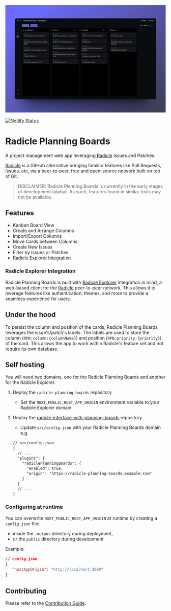 ![hero](./public/hero.webp)

[![Netlify Status](https://api.netlify.com/api/v1/badges/c075cf10-4d89-44d1-bd53-44a58f9ef06f/deploy-status)](https://app.netlify.com/sites/chipper-wisp-c7553e/deploys)

# Radicle Planning Boards

A project management web app leveraging [Radicle](https://radicle.xyz/) Issues and Patches.

[Radicle](https://radicle.xyz/) is a GitHub alternative bringing familiar features like Pull
Requests, Issues, etc, via a peer-to-peer, free and open-source network built on top of Git.

> DISCLAIMER: Radicle Planning Boards is currently in the early stages of development (alpha). As
> such, features found in similar tools may not be available.

## Features

- Kanban Board View
- Create and Arrange Columns
- Import/Export Columns
- Move Cards between Columns
- Create New Issues
- Filter by Issues or Patches
- [Radicle Explorer Integration](#radicle-explorer-integration)

### Radicle Explorer Integration

Radicle Planning Boards is built with [Radicle Explorer](https://app.radicle.xyz/nodes/seed.radicle.garden/rad:z4V1sjrXqjvFdnCUbxPFqd5p4DtH5)
integration in mind, a web-based client for the [Radicle](https://radicle.xyz/) peer-to-peer
network. This allows it to leverage features like authentication, themes, and more to provide a
seamless experience for users.

## Under the hood

To persist the column and position of the cards, Radicle Planning Boards leverages the
issue's/patch's labels. The labels are used to store the column (`RPB:column:{columnName}`) and
position (`RPB:priority:{priority}`) of the card. This allows the app to work within Radicle's
feature set and not require its own database.

## Self hosting

You will need two domains, one for the Radicle Planning Boards and another for the Radicle Explorer.

1. Deploy the `radicle-planning-boards` repository
    - Set the `NUXT_PUBLIC_HOST_APP_ORIGIN` environment variable to your Radicle Explorer domain
2. Deploy the [radicle-interface-with-planning-boards](https://github.com/maninak/radicle-interface-with-planning-boards)
repository
    - Update `src/config.json` with your Radicle Planning Boards domain e.g.

    ```json5
    // src/config.json
    {
      // ...
      "plugins": {
        "radiclePlanningBoards": {
          "enabled": true,
          "origin": "https://radicle-planning-boards.example.com"
        }
      }
      // ...
    }
    ```

### Configuring at runtime

You can overwrite `NUXT_PUBLIC_HOST_APP_ORIGIN` at runtime by creating a `config.json`
file:

- inside the `.output` directory during deployment,
- or the `public` directory during development

Example:

```json
// config.json
{
   "hostAppOrigin": "http://localhost:3080"
}
```

## Contributing

Please refer to the [Contribution Guide](CONTRIBUTING.md).
